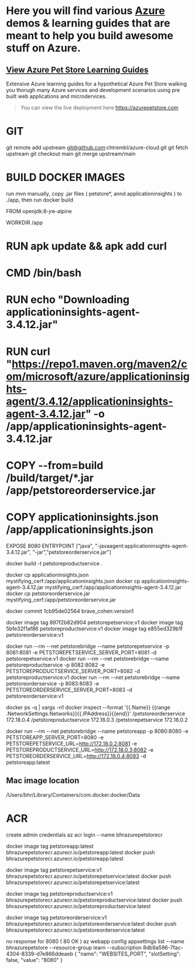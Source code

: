 # Here you will find various [Azure](https://ms.portal.azure.com/) demos & learning guides that are meant to help you build awesome stuff on Azure.

## [View Azure Pet Store Learning Guides](https://github.com/chtrembl/azure-cloud/tree/main/petstore)

Extensive Azure learning guides for a hypothetical Azure Pet Store walking you thorugh many Azure services and development scenarios using pre built web applications and microdervices.

> You can view the live deployment here https://azurepetstore.com


# GIT
git remote add upstream git@github.com:chtrembl/azure-cloud.git
git fetch upstream
git checkout main
git merge upstream/main





# BUILD DOCKER IMAGES

run mvn manually, copy .jar files ( petstore*, annd applicationinsights ) to ./app, then run docker build

FROM openjdk:8-jre-alpine

WORKDIR /app

# RUN apk update && apk add curl 
# CMD /bin/bash
# RUN echo "Downloading applicationinsights-agent-3.4.12.jar"
# RUN curl "https://repo1.maven.org/maven2/com/microsoft/azure/applicationinsights-agent/3.4.12/applicationinsights-agent-3.4.12.jar" -o /app/applicationinsights-agent-3.4.12.jar

# COPY --from=build /build/target/*.jar /app/petstoreorderservice.jar
# COPY applicationinsights.json /app/applicationinsights.json
EXPOSE 8080
ENTRYPOINT ["java", "-javaagent:applicationinsights-agent-3.4.12.jar", "-jar","petstoreorderservice.jar"]




docker build -t petstoreproductservice .

docker cp applicationinsights.json mystifying_cerf:/app/applicationinsights.json
docker cp applicationinsights-agent-3.4.12.jar mystifying_cerf:/app/applicationinsights-agent-3.4.12.jar
docker cp petstoreorderservice.jar mystifying_cerf:/app/petstoreorderservice.jar

docker commit 1cb95de02564 brave_cohen:version1

docker image tag 897f2b82d904 petstorepetservice:v1
docker image tag 5bfe32f1af86 petstoreproductservice:v1
docker image tag e855ed329b1f petstoreorderservice:v1



docker run --rm --net petstorebridge --name petstorepetservice -p 8081:8081 -e PETSTOREPETSERVICE_SERVER_PORT=8081 -d petstorepetservice:v1
docker run --rm --net petstorebridge --name petstoreproductservice -p 8082:8082 -e PETSTOREPRODUCTSERVICE_SERVER_PORT=8082 -d petstoreproductservice:v1
docker run --rm --net petstorebridge --name petstoreorderservice -p 8083:8083 -e PETSTOREORDERSERVICE_SERVER_PORT=8083 -d petstoreorderservice:v1



docker ps -q | xargs -n1 docker inspect --format '{{.Name}} {{range .NetworkSettings.Networks}}{{.IPAddress}}{{end}}'
/petstoreorderservice 172.18.0.4
/petstoreproductservice 172.18.0.3
/petstorepetservice 172.18.0.2


docker run --rm --net petstorebridge --name petstoreapp -p 8080:8080 -e PETSTOREAPP_SERVER_PORT=8080 -e PETSTOREPETSERVICE_URL=http://172.18.0.2:8081 -e PETSTOREPRODUCTSERVICE_URL=http://172.18.0.3:8082 -e PETSTOREORDERSERVICE_URL=http://172.18.0.4:8083 -d petstoreapp:latest

## Mac image location
/Users/bhr/Library/Containers/com.docker.docker/Data


# ACR
create admin credentials
az acr login --name bhrazurepetstorecr

docker image tag petstoreapp:latest bhrazurepetstorecr.azurecr.io/petstoreapp:latest 
docker push bhrazurepetstorecr.azurecr.io/petstoreapp:latest

docker image tag petstorepetservice:v1 bhrazurepetstorecr.azurecr.io/petstorepetservice:latest
docker push bhrazurepetstorecr.azurecr.io/petstorepetservice:latest

docker image tag petstoreproductservice:v1 bhrazurepetstorecr.azurecr.io/petstoreproductservice:latest
docker push bhrazurepetstorecr.azurecr.io/petstoreproductservice:latest

docker image tag petstoreorderservice:v1 bhrazurepetstorecr.azurecr.io/petstoreorderservice:latest
docker push bhrazurepetstorecr.azurecr.io/petstoreorderservice:latest


no response for 8080 ( 80 OK )
az webapp config appsettings list --name bhrazurepetstore --resource-group learn --subscription 8db9a596-7fac-4304-8339-d7e866ddeaeb
 {
    "name": "WEBSITES_PORT",
    "slotSetting": false,
    "value": "8080"
  }

  





